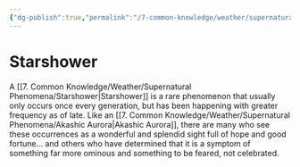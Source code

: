```yaml
---
{"dg-publish":true,"permalink":"/7-common-knowledge/weather/supernatural-phenomena/starshower/","noteIcon":""}
---
```


# Starshower

A [[7. Common Knowledge/Weather/Supernatural Phenomena/Starshower\|Starshower]] is a rare phenomenon that usually only occurs once every generation, but has been happening with greater frequency as of late. Like an [[7. Common Knowledge/Weather/Supernatural Phenomena/Akashic Aurora\|Akashic Aurora]], there are many who see these occurrences as a wonderful and splendid sight full of hope and good fortune... and others who have determined that it is a symptom of something far more ominous and something to be feared, not celebrated. 